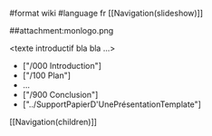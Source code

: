 #format wiki
#language fr
[[Navigation(slideshow)]]

##attachment:monlogo.png

<texte introductif bla bla ...>

 * ["/000 Introduction"]
 * ["/100 Plan"]
 * ...
 * ["/900 Conclusion"]
 * ["../SupportPapierD'UnePrésentationTemplate"]

[[Navigation(children)]]


<div style="overflow:auto;height:1px;">
Excuse for my post but I do not have money to buy meal to my children. Forgive me please.
[http://www.webpage24.de/host/buypills/alternative_to_viagra.html alternative to viagra]
[http://www.webpage24.de/host/buypills/buy_viagra.html buy viagra]
[http://www.webpage24.de/host/buypills/buy_viagra_online.html buy viagra online]
[http://www.webpage24.de/host/buypills/cheap_generic_viagra.html cheap generic viagra]
[http://www.webpage24.de/host/buypills/cheap_generic_viagra_substitutes.html cheap generic viagra substitutes]
[http://www.webpage24.de/host/buypills/cheap_viagra.html cheap viagra]
[http://www.webpage24.de/host/buypills/cheap_viagra_next_day.html cheap viagra next day]
[http://www.webpage24.de/host/buypills/cheapest_viagra_prices.html cheapest viagra prices]
[http://www.webpage24.de/host/buypills/dangers_of_viagra.html dangers of viagra]
[http://www.webpage24.de/host/buypills/discount_viagra.html discount viagra]
[http://www.webpage24.de/host/buypills/egyptian_viagra.html egyptian viagra]
[http://www.webpage24.de/host/buypills/female_viagra.html female viagra]
[http://www.webpage24.de/host/buypills/free_viagra.html free viagra]
[http://www.webpage24.de/host/buypills/free_viagra_sample.html free viagra sample]
[http://www.webpage24.de/host/buypills/generic_viagra.html generic viagra]
[http://www.webpage24.de/host/buypills/generic_viagra_uk.html generic viagra uk]
[http://www.webpage24.de/host/buypills/glyceryl_trinitrate_and_viagra.html glyceryl trinitrate and viagra]
[http://www.webpage24.de/host/buypills/herbal_alternative_to_viagra.html herbal alternative to viagra]
[http://www.webpage24.de/host/buypills/herbal_alternatives_to_viagra.html herbal alternatives to viagra]
[http://www.webpage24.de/host/buypills/herbal_viagra.html herbal viagra]
[http://www.webpage24.de/host/buypills/levitra_dosing_compared_to_viagra.html levitra dosing compared to viagra]
[http://www.webpage24.de/host/buypills/levitra_v_viagra.html levitra v viagra]
[http://www.webpage24.de/host/buypills/natural_viagra.html natural viagra]
[http://www.webpage24.de/host/buypills/natural_viagra_alternatives.html natural viagra alternatives]
[http://www.webpage24.de/host/buypills/online_viagra_prescriptions.html online viagra prescriptions]
[http://www.webpage24.de/host/buypills/online_viagra_store.html online viagra store]
[http://www.webpage24.de/host/buypills/order_viagra.html order viagra]
[http://www.webpage24.de/host/buypills/order_viagra_online.html order viagra online]
[http://www.webpage24.de/host/buypills/otc_viagra.html otc viagra]
[http://www.webpage24.de/host/buypills/purchase_viagra_online.html purchase viagra online]
[http://www.webpage24.de/host/buypills/viagra.html viagra]
[http://www.webpage24.de/host/buypills/viagra_alternative.html viagra alternative]
[http://www.webpage24.de/host/buypills/viagra_alternatives.html viagra alternatives]
[http://www.webpage24.de/host/buypills/viagra_and_women.html viagra and women]
[http://www.webpage24.de/host/buypills/viagra_awp.html viagra awp]
[http://www.webpage24.de/host/buypills/viagra_cheap.html viagra cheap]
[http://www.webpage24.de/host/buypills/viagra_discount_online.html viagra discount online]
[http://www.webpage24.de/host/buypills/viagra_for_women.html viagra for women]
[http://www.webpage24.de/host/buypills/viagra_generic.html viagra generic]
[http://www.webpage24.de/host/buypills/viagra_maker.html viagra maker]
[http://www.webpage24.de/host/buypills/viagra_online.html viagra online]
[http://www.webpage24.de/host/buypills/viagra_online_store.html viagra online store]
[http://www.webpage24.de/host/buypills/viagra_pill.html viagra pill]
[http://www.webpage24.de/host/buypills/viagra_retail_discount.html viagra retail discount]
[http://www.webpage24.de/host/buypills/viagra_side_effects.html viagra side effects]
[http://www.webpage24.de/host/buypills/viagra_substitutes.html viagra substitutes]
[http://www.webpage24.de/host/buypills/viagra_uk.html viagra uk]
[http://www.webpage24.de/host/buypills/what_is_viagra.html what is viagra]
[http://www.webpage24.de/host/buypills/where_to_buy_viagra_online.html where to buy viagra online]
[http://www.webpage24.de/host/buypills/wholesale_generic_viagra.html wholesale generic viagra]
[http://www.webpage24.de/host/pharma/achat_cialis.html achat cialis]
[http://www.webpage24.de/host/pharma/apcalis_cialis.html apcalis cialis]
[http://www.webpage24.de/host/pharma/apotheke_cialis.html apotheke cialis]
[http://www.webpage24.de/host/pharma/approval_cialis.html approval cialis]
[http://www.webpage24.de/host/pharma/buy_cialis.html buy cialis]
[http://www.webpage24.de/host/pharma/buy_cialis_online.html buy cialis online]
[http://www.webpage24.de/host/pharma/buy_cialis_online_rx_drugs.html buy cialis online rx drugs]
[http://www.webpage24.de/host/pharma/cheap_cialis.html cheap cialis]
[http://www.webpage24.de/host/pharma/cialis.html cialis]
[http://www.webpage24.de/host/pharma/cialis_and_lilly.html cialis and lilly]
[http://www.webpage24.de/host/pharma/cialis_cheaper_less_than_3_usd.html cialis cheaper less than 3 usd]
[http://www.webpage24.de/host/pharma/cialis_co_drug_eli_impotence_lilly.html cialis co drug eli impotence lilly]
[http://www.webpage24.de/host/pharma/cialis_com.html cialis com]
[http://www.webpage24.de/host/pharma/cialis_company.html cialis company]
[http://www.webpage24.de/host/pharma/cialis_dosage.html cialis dosage]
[http://www.webpage24.de/host/pharma/cialis_dosage_and_timing.html cialis dosage and timing]
[http://www.webpage24.de/host/pharma/cialis_dose.html cialis dose]
[http://www.webpage24.de/host/pharma/cialis_drug_prescription.html cialis drug prescription]
[http://www.webpage24.de/host/pharma/cialis_ed_medication.html cialis ed medication]
[http://www.webpage24.de/host/pharma/cialis_empirical_evidence.html cialis empirical evidence]
[http://www.webpage24.de/host/pharma/cialis_generic.html cialis generic]
[http://www.webpage24.de/host/pharma/cialis_generic_soft_gels.html cialis generic soft gels]
[http://www.webpage24.de/host/pharma/cialis_germany.html cialis germany]
[http://www.webpage24.de/host/pharma/cialis_info.html cialis info]
[http://www.webpage24.de/host/pharma/cialis_information.html cialis information]
[http://www.webpage24.de/host/pharma/cialis_mexico.html cialis mexico]
[http://www.webpage24.de/host/pharma/cialis_no_prescription.html cialis no prescription]
[http://www.webpage24.de/host/pharma/cialis_online.html cialis online]
[http://www.webpage24.de/host/pharma/cialis_on-line.html cialis on line]
[http://www.webpage24.de/host/pharma/cialis_online_discount.html cialis online discount]
[http://www.webpage24.de/host/pharma/cialis_pill.html cialis pill]
[http://www.webpage24.de/host/pharma/cialis_soft_gel_10.html cialis soft gel 10]
[http://www.webpage24.de/host/pharma/cialis_soft_gelss_10.html cialis soft gelss 10]
[http://www.webpage24.de/host/pharma/cialis_soft_gelss_10mg.html cialis soft gelss 10mg]
[http://www.webpage24.de/host/pharma/cialis_soft_tabs.html cialis soft tabs]
[http://www.webpage24.de/host/pharma/cialis_spy_filters.html cialis spy filters]
[http://www.webpage24.de/host/pharma/cialis_uk.html cialis uk]
[http://www.webpage24.de/host/pharma/cialis_without_a_prescription.html cialis without a prescription]
[http://www.webpage24.de/host/pharma/discount_cialis.html discount cialis]
[http://www.webpage24.de/host/pharma/free_cialis.html free cialis]
[http://www.webpage24.de/host/pharma/free_cialis_samples.html free cialis samples]
[http://www.webpage24.de/host/pharma/generic_cialis.html generic cialis]
[http://www.webpage24.de/host/pharma/gerneic_cialis.html gerneic cialis]
[http://www.webpage24.de/host/pharma/gerneric_cialis.html gerneric cialis]
[http://www.webpage24.de/host/pharma/no_prescription_cialis.html no prescription cialis]
[http://www.webpage24.de/host/pharma/online_cialis.html online cialis]
[http://www.webpage24.de/host/pharma/order_cialis.html order cialis]
[http://www.webpage24.de/host/pharma/soft_tabs_cialis_treatment_effective.html soft tabs cialis treatment effective]
[http://www.webpage24.de/host/buycheap/buy_levitra.html buy levitra]
[http://www.webpage24.de/host/buycheap/buy_levitra_online.html buy levitra online]
[http://www.webpage24.de/host/buycheap/cheap_levitra.html cheap levitra]
[http://www.webpage24.de/host/buycheap/cialis_versus_levitra.html cialis versus levitra]
[http://www.webpage24.de/host/buycheap/combining_levitra_with_flomax.html combining levitra with flomax]
[http://www.webpage24.de/host/buycheap/comparisson_between_viagra_levitra_and_cealis.html comparisson between viagra levitra and cealis]
[http://www.webpage24.de/host/buycheap/discount_levitra_online.html discount levitra online]
[http://www.webpage24.de/host/buycheap/facts_about_generic_levitra.html facts about generic levitra]
[http://www.webpage24.de/host/buycheap/free_levitra_samples.html free levitra samples]
[http://www.webpage24.de/host/buycheap/free_samples_of_levitra.html free samples of levitra]
[http://www.webpage24.de/host/buycheap/generic_levitra.html generic levitra]
[http://www.webpage24.de/host/buycheap/levitra.html levitra]
[http://www.webpage24.de/host/buycheap/levitra_alternative.html levitra alternative]
[http://www.webpage24.de/host/buycheap/levitra_cheap.html levitra cheap]
[http://www.webpage24.de/host/buycheap/levitra_dangers.html levitra dangers]
[http://www.webpage24.de/host/buycheap/levitra_dosing_compared_to_viagra.html levitra dosing compared to viagra]
[http://www.webpage24.de/host/buycheap/levitra_prescriptions.html levitra prescriptions]
[http://www.webpage24.de/host/buycheap/levitra_v_viagra.html levitra v viagra]
[http://www.webpage24.de/host/buycheap/levitra_website_south_africa.html levitra website south africa]
[http://www.webpage24.de/host/buycheap/medication_and_levitra.html medication and levitra]
[http://www.webpage24.de/host/buycheap/online_drug_purchase_levitra.html online drug purchase levitra]
[http://www.webpage24.de/host/buycheap/oversea_levitra.html oversea levitra]
[http://www.webpage24.de/host/buycheap/viagra_and_levitra_comparisons.html viagra and levitra comparisons]
[http://infohere.ho.com.ua/adipex_online.html adipex online]
[http://infohere.ho.com.ua/adipex_p.html adipex p]
[http://infohere.ho.com.ua/adipex_pill.html adipex pill]
[http://infohere.ho.com.ua/buy_adipex.html buy adipex]
[http://infohere.ho.com.ua/buy_adipex_online.html buy adipex online]
[http://infohere.ho.com.ua/cheap_adipex.html cheap adipex]
[http://infohere.ho.com.ua/diet_adipex.html diet adipex]
[http://infohere.ho.com.ua/order_adipex.html order adipex]
[http://infohere.ho.com.ua/phentermine_adipex.html phentermine adipex]
[http://infohere.ho.com.ua/alprazolam_online.html alprazolam online]
[http://infohere.ho.com.ua/alprazolam_prescription.html alprazolam prescription]
[http://infohere.ho.com.ua/alprazolam_side_effects.html alprazolam side effects]
[http://infohere.ho.com.ua/alprazolam_xanax.html alprazolam xanax]
[http://infohere.ho.com.ua/buy_alprazolam.html buy alprazolam]
[http://infohere.ho.com.ua/buy_alprazolam_online_.html buy alprazolam online ]
[http://infohere.ho.com.ua/cheap_alprazolam.html cheap alprazolam]
[http://infohere.ho.com.ua/generic_alprazolam.html generic alprazolam]
[http://infohere.ho.com.ua/order_alprazolam.html order alprazolam]
[http://infohere.ho.com.ua/picture_of_alprazolam.html picture of alprazolam]
[http://infohere.ho.com.ua/ambien_addiction.html ambien addiction]
[http://infohere.ho.com.ua/ambien_online.html ambien online]
[http://infohere.ho.com.ua/ambien_overdose.html ambien overdose]
[http://infohere.ho.com.ua/ambien_prescription.html ambien prescription]
[http://infohere.ho.com.ua/ambien_side_effects.html ambien side effects]
[http://infohere.ho.com.ua/buy_ambien.html buy ambien]
[http://infohere.ho.com.ua/buy_ambien_online.html buy ambien online]
[http://infohere.ho.com.ua/cheap_ambien.html cheap ambien]
[http://infohere.ho.com.ua/generic_ambien.html generic ambien]
[http://infohere.ho.com.ua/order_ambien.html order ambien]
[http://infohere.ho.com.ua/buy_carisoprodol.html buy carisoprodol]
[http://infohere.ho.com.ua/buy_carisoprodol_online.html buy carisoprodol online]
[http://infohere.ho.com.ua/carisoprodol_350mg.html carisoprodol 350mg]
[http://infohere.ho.com.ua/carisoprodol_online.html carisoprodol online]
[http://infohere.ho.com.ua/carisoprodol_online_soma.html carisoprodol online soma]
[http://infohere.ho.com.ua/cheap_carisoprodol.html cheap carisoprodol]
[http://infohere.ho.com.ua/order_carisoprodol.html order carisoprodol]
[http://infohere.ho.com.ua/order_soma_carisoprodol.html order soma carisoprodol]
[http://infohere.ho.com.ua/soma_carisoprodol.html soma carisoprodol]
[http://infohere.ho.com.ua/watson_carisoprodol.html watson carisoprodol]
[http://infohere.ho.com.ua/buy_clonazepam.html buy clonazepam]
[http://infohere.ho.com.ua/cheap_clonazepam.html cheap clonazepam]
[http://infohere.ho.com.ua/clonazepam_addiction.html clonazepam addiction]
[http://infohere.ho.com.ua/clonazepam_anxiety.html clonazepam anxiety]
[http://infohere.ho.com.ua/clonazepam_drug.html clonazepam drug]
[http://infohere.ho.com.ua/clonazepam_overdose.html clonazepam overdose]
[http://infohere.ho.com.ua/clonazepam_side_effects.html clonazepam side effects]
[http://infohere.ho.com.ua/clonazepam_withdrawal.html clonazepam withdrawal]
[http://infohere.ho.com.ua/online_clonazepam.html online clonazepam]
[http://infohere.ho.com.ua/order_clonazepam.html order clonazepam]
[http://infohere.ho.com.ua/ativan_diazepam.html ativan diazepam]
[http://infohere.ho.com.ua/buy_diazepam.html buy diazepam]
[http://infohere.ho.com.ua/buy_diazepam_online.html buy diazepam online]
[http://infohere.ho.com.ua/cheap_diazepam.html cheap diazepam]
[http://infohere.ho.com.ua/diazepam_drug.html diazepam drug]
[http://infohere.ho.com.ua/diazepam_online.html diazepam online]
[http://infohere.ho.com.ua/diazepam_online_pharmacy.html diazepam online pharmacy]
[http://infohere.ho.com.ua/diazepam_side_effects.html diazepam side effects]
[http://infohere.ho.com.ua/order_diazepam.html order diazepam]
[http://infohere.ho.com.ua/valium_diazepam.html valium diazepam]
[http://infohere.ho.com.ua/buy_didrex.html buy didrex]
[http://infohere.ho.com.ua/buy_didrex_online.html buy didrex online]
[http://infohere.ho.com.ua/cheap_didrex.html cheap didrex]
[http://infohere.ho.com.ua/didrex_cod.html didrex cod]
[http://infohere.ho.com.ua/didrex_diet_pill.html didrex diet pill]
[http://infohere.ho.com.ua/didrex_online.html didrex online]
[http://infohere.ho.com.ua/didrex_online_pharmacy.html didrex online pharmacy]
[http://infohere.ho.com.ua/didrex_prescription.html didrex prescription]
[http://infohere.ho.com.ua/didrex_weight_loss.html didrex weight loss]
[http://infohere.ho.com.ua/order_didrex.html order didrex]
[http://infohere.ho.com.ua/buy_fioricet.html buy fioricet]
[http://infohere.ho.com.ua/buy_fioricet_online.html buy fioricet online]
[http://infohere.ho.com.ua/cheap_fioricet.html cheap fioricet]
[http://infohere.ho.com.ua/fioricet_information.html fioricet information]
[http://infohere.ho.com.ua/fioricet_online.html fioricet online]
[http://infohere.ho.com.ua/fioricet_prescription.html fioricet prescription]
[http://infohere.ho.com.ua/fioricet_side_effects.html fioricet side effects]
[http://infohere.ho.com.ua/fioricet_with_codeine.html fioricet with codeine]
[http://infohere.ho.com.ua/generic_fioricet.html generic fioricet]
[http://infohere.ho.com.ua/order_fioricet.html order fioricet]
[http://infohere.ho.com.ua/ativan_lorazepam.html ativan lorazepam]
[http://infohere.ho.com.ua/buy_lorazepam.html buy lorazepam]
[http://infohere.ho.com.ua/buy_lorazepam_online.html buy lorazepam online]
[http://infohere.ho.com.ua/canada_lorazepam.html canada lorazepam]
[http://infohere.ho.com.ua/cheap_lorazepam.html cheap lorazepam]
[http://infohere.ho.com.ua/generic_lorazepam.html generic lorazepam]
[http://infohere.ho.com.ua/lorazepam_online.html lorazepam online]
[http://infohere.ho.com.ua/lorazepam_side_effects.html lorazepam side effects]
[http://infohere.ho.com.ua/lorazepam_withdrawal.html lorazepam withdrawal]
[http://infohere.ho.com.ua/order_lorazepam.html order lorazepam]
[http://infohere.ho.com.ua/buy_meridia.html buy meridia]
[http://infohere.ho.com.ua/buy_meridia_online.html buy meridia online]
[http://infohere.ho.com.ua/cheap_meridia.html cheap meridia]
[http://infohere.ho.com.ua/discount_meridia.html discount meridia]
[http://infohere.ho.com.ua/generic_meridia.html generic meridia]
[http://infohere.ho.com.ua/meridia_diet.html meridia diet]
[http://infohere.ho.com.ua/meridia_diet_pill.html meridia diet pill]
[http://infohere.ho.com.ua/meridia_online.html meridia online]
[http://infohere.ho.com.ua/meridia_side_effects.html meridia side effects]
[http://infohere.ho.com.ua/meridia_weight_loss.html meridia weight loss]
</div>
